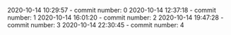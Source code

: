 2020-10-14 10:29:57 - commit number: 0
2020-10-14 12:37:18 - commit number: 1
2020-10-14 16:01:20 - commit number: 2
2020-10-14 19:47:28 - commit number: 3
2020-10-14 22:30:45 - commit number: 4
